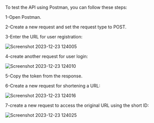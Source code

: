 To test the API using Postman, you can follow these steps:

1-Open Postman.

2-Create a new request and set the request type to POST.

3-Enter the URL for user registration:

![Screenshot 2023-12-23 124005](https://github.com/MotiwalManas/urlShortner/assets/123235470/9bfcd71c-ba8f-47e8-a1c4-531234e97b92)


4-create another request for user login:

![Screenshot 2023-12-23 124010](https://github.com/MotiwalManas/urlShortner/assets/123235470/499e11ba-9197-4d05-85b8-b9c00db59757)


5-Copy the token from the response.

6-Create a new request for shortening a URL:

![Screenshot 2023-12-23 124016](https://github.com/MotiwalManas/urlShortner/assets/123235470/87c0ac39-df29-4f1a-b252-3ffa62d31a18)

7-create a new request to access the original URL using the short ID:

![Screenshot 2023-12-23 124025](https://github.com/MotiwalManas/urlShortner/assets/123235470/25cc9d4d-2237-47e5-95a6-dbe090044590)
